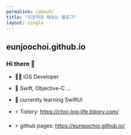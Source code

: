 ```yaml
---
permalink: /about/
title: "이것저것 해보는 블로그"
layout: single
---
```


## eunjoochoi.github.io

### Hi there 👋

- 👩🏻 iOS Developer
- 🌱 Swift, Objective-C ...
- 🌿 currently learning SwiftUI

- ⚡ Tistory: https://choi-log-life.tistory.com/
- ⚡ github pages: https://eunjoochoi.github.io/
